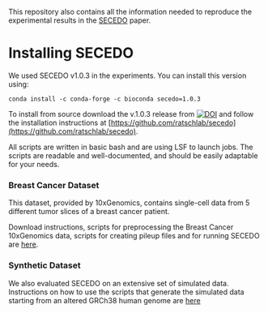 This repository also contains all the information needed to reproduce the experimental results in the [SECEDO](https://www.biorxiv.org/content/10.1101/2021.11.08.467510v3) paper.
# Installing SECEDO
We used SECEDO v1.0.3 in the experiments. You can install this version using:
````console
conda install -c conda-forge -c bioconda secedo=1.0.3
````
To install from source download the v.1.0.3 release from [![DOI](https://zenodo.org/badge/312234295.svg)](https://doi.org/10.5281/zenodo.6088890) and follow the installation instructions at [https://github.com/ratschlab/secedo](https://github.com/ratschlab/secedo).


All scripts are written in basic bash and are using LSF to launch jobs. The scripts are readable and well-documented,
and should be easily adaptable for your needs.


### Breast Cancer Dataset
  This dataset, provided by 10xGenomics, contains single-cell data from 5 different tumor slices of a breast cancer patient.

  Download instructions, scripts for preprocessing the Breast Cancer 10xGenomics data, scripts for creating pileup 
  files and for running SECEDO are [here](https://github.com/ratschlab/secedo-experiments/tree/main/breast_cancer).

### Synthetic Dataset
  We also evaluated SECEDO on an extensive set of simulated data. Instructions on how to use the scripts that generate the simulated data starting from an altered GRCh38 human genome are [here](https://github.com/ratschlab/secedo-experiments/tree/main/varsim)


